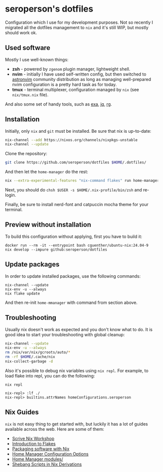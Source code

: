 # seroperson's dotfiles

Configuration which I use for my development purposes. Not so recently I migrated all the dotfiles
management to `nix` and it's still WIP, but mostly should work ok.

## Used software

Mostly I use well-known things:

- **zsh** - powered by `zgenom` plugin manager, lightweight shell.
- **nvim** - initially I have used self-written config, but then switched to [astronvim][1] community distribution
  as long as managing well-prepared nvim configuration is a pretty hard task as for today.
- **tmux** - terminal multiplexer, configuration managed by `nix` (see `nix/tmux.nix` file).

And also some set of handy tools, such as [exa][2], [jq][3], [rg][4].

## Installation

Initially, only `nix` and `git` must be installed. Be sure that nix is up-to-date:

```sh
nix-channel --add https://nixos.org/channels/nixpkgs-unstable
nix-channel --update
```

Clone the repository:

```sh
git clone https://github.com/seroperson/dotfiles $HOME/.dotfiles/
```

And then let the `home-manager` do the rest:

```sh
nix --extra-experimental-features "nix-command flakes" run home-manager/release-24.11 -- init --switch $HOME/.dotfiles/
```

Next, you should do `chsh $USER -s $HOME/.nix-profile/bin/zsh` and re-login.

Finally, be sure to install nerd-font and catpuccin mocha theme for your terminal.

## Preview without installation

To build this configuration without applying, first you have to build it:

```
docker run --rm -it --entrypoint bash cguenther/ubuntu-nix:24.04-9
nix develop --impure github:seroperson/dotfiles
```

## Update packages

In order to update installed packages, use the following commands:

```
nix-channel --update
nix-env -u --always
nix flake update
```

And then re-init `home-mmanager` with command from section above.

## Troubleshooting

Usually nix doesn't work as expected and you don't know what to do.
It is good idea to start your troubleshooting with global cleanup:

```sh
nix-channel --update
nix-env -u --always
rm /nix/var/nix/gcroots/auto/*
rm -rf $HOME/.cache/nix
nix-collect-garbage -d
```

Also it's possible to debug nix variables using `nix repl`. For example, to
load flake into repl, you can do the following:

```
nix repl

nix-repl> :lf ./
nix-repl> builtins.attrNames homeConfigurations.seroperson
```

## Nix Guides

`nix` is not easy thing to get started with, but luckily it has a lot of guides available across the web.
Here are some of them:

- [Scrive Nix Workshop][7]
- [Introduction to Flakes][5]
- [Packaging software with Nix][10]
- [Home Manager Configuration Options][9]
- [Home Manager modules/][8]
- [Shebang Scripts in Nix Derivations][6]

[1]: https://astronvim.com/
[2]: https://github.com/ogham/exa
[3]: https://github.com/jqlang/jq
[4]: https://github.com/BurntSushi/ripgrep
[5]: https://nixos-and-flakes.thiscute.world/nixos-with-flakes/introduction-to-flakes
[6]: https://gist.github.com/CMCDragonkai/e82bce7bea30e28ebe6796025aa9e722
[7]: https://scrive.github.io/nix-workshop/index.html
[8]: https://github.com/nix-community/home-manager/tree/master/modules
[9]: https://nix-community.github.io/home-manager/options.xhtml
[10]: https://docs.replit.com/tutorials/replit/nix-packaging
